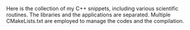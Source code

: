 Here is the collection of my C++ snippets, including various scientific routines. The libraries and the applications are separated. Multiple CMakeLists.txt are employed to manage the codes and the compilation.